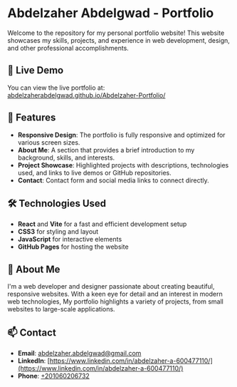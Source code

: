# Abdelzaher Abdelgwad - Portfolio

Welcome to the repository for my personal portfolio website! This website showcases my skills, projects, and experience in web development, design, and other professional accomplishments.

## 🌟 Live Demo

You can view the live portfolio at: [abdelzaherabdelgwad.github.io/Abdelzaher-Portfolio/](https://abdelzaherabdelgwad.github.io/Abdelzaher-Portfolio/)

## 🚀 Features

- **Responsive Design**: The portfolio is fully responsive and optimized for various screen sizes.
- **About Me**: A section that provides a brief introduction to my background, skills, and interests.
- **Project Showcase**: Highlighted projects with descriptions, technologies used, and links to live demos or GitHub repositories.
- **Contact**: Contact form and social media links to connect directly.

## 🛠️ Technologies Used

- **React** and **Vite** for a fast and efficient development setup
- **CSS3** for styling and layout
- **JavaScript** for interactive elements
- **GitHub Pages** for hosting the website

## 👤 About Me

I'm a web developer and designer passionate about creating beautiful, responsive websites. With a keen eye for detail and an interest in modern web technologies, My portfolio highlights a variety of projects, from small websites to large-scale applications.

## 📫 Contact

- **Email**: [abdelzaher.abdelgwad@gmail.com](mailto:abdelzaher.abdelgwad@gmail.com)
- **LinkedIn**: [https://www.linkedin.com/in/abdelzaher-a-600477110/](https://www.linkedin.com/in/abdelzaher-a-600477110/)
- **Phone**: [+201060206732](tel:+201060206732)
